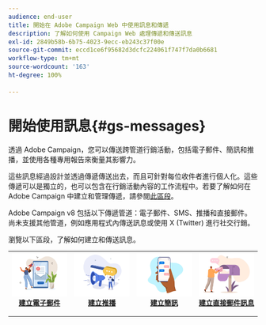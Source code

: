 ```yaml
---
audience: end-user
title: 開始在 Adobe Campaign Web 中使用訊息和傳遞
description: 了解如何使用 Campaign Web 處理傳遞和傳送訊息
exl-id: 2849b58b-6b75-4023-9ecc-eb243c37f00e
source-git-commit: eccd1ce6f95682d3dcfc224061f747f7da0b6681
workflow-type: tm+mt
source-wordcount: '163'
ht-degree: 100%

---
```



# 開始使用訊息{#gs-messages}

透過 Adobe Campaign，您可以傳送跨管道行銷活動，包括電子郵件、簡訊和推播，並使用各種專用報告來衡量其影響力。

這些訊息經過設計並透過傳遞傳送出去，而且可針對每位收件者進行個人化。這些傳遞可以是獨立的，也可以包含在行銷活動內容的工作流程中。若要了解如何在 Adobe Campaign 中建立和管理傳遞，請參閱[此區段](gs-deliveries.md)。

Adobe Campaign v8 包括以下傳遞管道：電子郵件、SMS、推播和直接郵件。尚未支援其他管道，例如應用程式內傳送訊息或使用 X (Twitter) 進行社交行銷。

瀏覽以下區段，了解如何建立和傳送訊息。

<table style="table-layout:fixed">
    <tr style="border: 0;">
    <td align="center">
    <a href="../email/create-email.md">
    <img alt="建立電子郵件區段" src="assets/do-not-localize/email.jpg">
    </a>
    <div><a href="../email/create-email.md"><strong>建立電子郵件</strong>
    </div>
    <p>
    </td>
    <td align="center">
    <a href="../push/create-push.md">
      <img alt="建立推播區段" src="assets/do-not-localize/push.jpg">
    </a>
    <div>
    <a href="../push/gs-push.md"><strong>建立推播</strong></a>
    </div>
    <p>
    </td>
    <td align="center">
    <a href="../sms/create-sms.md">
      <img alt="建立簡訊區段" src="assets/do-not-localize/sms.jpg">
    </a>
    </div>
    <div>
    <a href="../sms/create-sms.md"><strong>建立簡訊</strong></a>
    </div>
    <p>
    </td>
    <td align="center">
    <a href="../direct-mail/gs-direct-mail.md">
      <img alt="建立直接郵件訊息區段" src="assets/do-not-localize/direct-mail.jpg">
    </a>
    <div>
    <a href="../direct-mail/gs-direct-mail.md"><strong>建立直接郵件訊息</strong></a>
    </div>
    <p>
    </td>
    </tr>
</table>
